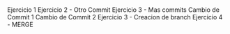 #

Ejercicio 1
Ejercicio 2 - Otro Commit
Ejercicio 3 - Mas commits
Cambio de Commit 1
Cambio de Commit 2
Ejercicio 3 - Creacion de branch
Ejercicio 4 - MERGE
